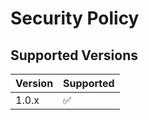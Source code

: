 # Security Policy	

## Supported Versions	

| Version | Supported          |	
| ------- | ------------------ |	
| 1.0.x   | :white_check_mark: |